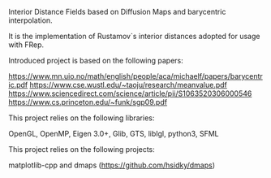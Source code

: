 Interior Distance Fields based on Diffusion Maps and barycentric interpolation.

It is the implementation of Rustamov`s interior distances adopted for usage with FRep.

Introduced project is based on the following papers:

https://www.mn.uio.no/math/english/people/aca/michaelf/papers/barycentric.pdf
https://www.cse.wustl.edu/~taoju/research/meanvalue.pdf
https://www.sciencedirect.com/science/article/pii/S1063520306000546
https://www.cs.princeton.edu/~funk/sgp09.pdf

This project relies on the following libraries:

OpenGL, OpenMP, Eigen 3.0+, Glib, GTS, libIgl, python3, SFML

This project relies on the following projects:

matplotlib-cpp and dmaps (https://github.com/hsidky/dmaps)
